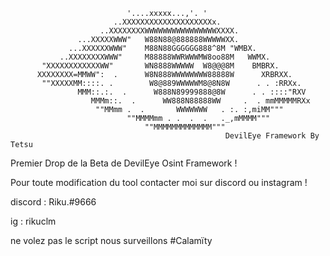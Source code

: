 
                              '....xxxxx...,'. '   
                           ..XXXXXXXXXXXXXXXXXXXXx.    
                        ..XXXXXXXXWWWWWWWWWWWWWWWWXXXX.  
                   ...XXXXXWWW"   W88N88@888888WWWWWXX.   
                 ...XXXXXXWWW"    M88N88GGGGGG888^8M "WMBX.    
               ..XXXXXXXXWWW"     M88888WWRWWWMW8oo88M   WWMX.    
           "XXXXXXXXXXXXWW"       WN8888WWWWW  W8@@@8M    BMBRX.        
          XXXXXXXX=MMWW":  .      W8N888WWWWWWWW88888W      XRBRXX.  
           ""XXXXXMM::::. .        W8@889WWWWWM8@8N8W      . . :RRXx.    
                   MMM::.:.  .      W888N89999888@8W      . . ::::"RXV    
                      MMMm::.  .      WW888N88888WW     .  . mmMMMMMRXx
                       ""MMmm .  .       WWWWWWW   . :. :,miMM"""  
                              ""MMMMmm . .  .  .   ._,mMMMM""" 
                                  ""MMMMMMMMMMMMM""" 
                                                    DevilEye Framework By Tetsu

Premier Drop de la Beta de DevilEye Osint Framework !

Pour toute modification du tool contacter moi sur discord ou instagram ! 

discord : Riku.#9666

ig : rikuclm

ne volez pas le script nous surveillons #Calamïty
